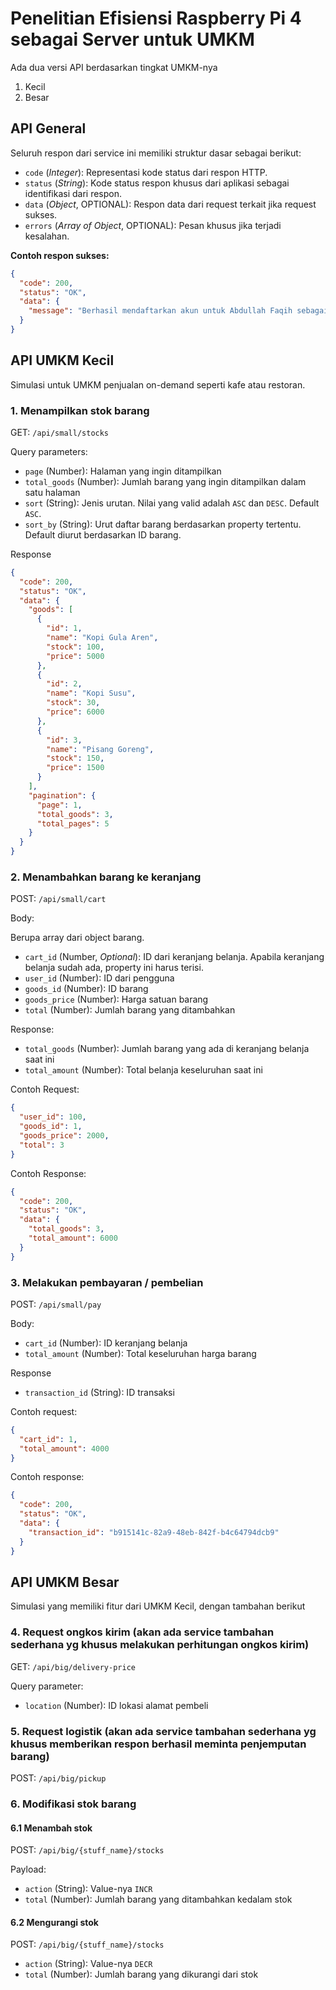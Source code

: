 # Penelitian Efisiensi Raspberry Pi 4 sebagai Server untuk UMKM

Ada dua versi API berdasarkan tingkat UMKM-nya

1. Kecil
2. Besar

## API General

Seluruh respon dari service ini memiliki struktur dasar sebagai berikut:

- `code` (_Integer_): Representasi kode status dari respon HTTP.
- `status` (_String_): Kode status respon khusus dari aplikasi sebagai identifikasi dari respon.
- `data` (_Object_, OPTIONAL): Respon data dari request terkait jika request sukses.
- `errors` (_Array of Object_, OPTIONAL): Pesan khusus jika terjadi kesalahan.

**Contoh respon sukses:**

```json
{
  "code": 200,
  "status": "OK",
  "data": {
    "message": "Berhasil mendaftarkan akun untuk Abdullah Faqih sebagai siswa"
  }
}
```

## API UMKM Kecil

Simulasi untuk UMKM penjualan on-demand seperti kafe atau restoran.

### 1. Menampilkan stok barang

GET: `/api/small/stocks`

Query parameters:

- `page` (Number): Halaman yang ingin ditampilkan
- `total_goods` (Number): Jumlah barang yang ingin ditampilkan dalam satu halaman
- `sort` (String): Jenis urutan. Nilai yang valid adalah `ASC` dan `DESC`. Default `ASC`.
- `sort_by` (String): Urut daftar barang berdasarkan property tertentu. Default diurut berdasarkan ID barang.

Response

```json
{
  "code": 200,
  "status": "OK",
  "data": {
    "goods": [
      {
        "id": 1,
        "name": "Kopi Gula Aren",
        "stock": 100,
        "price": 5000
      },
      {
        "id": 2,
        "name": "Kopi Susu",
        "stock": 30,
        "price": 6000
      },
      {
        "id": 3,
        "name": "Pisang Goreng",
        "stock": 150,
        "price": 1500
      }
    ],
    "pagination": {
      "page": 1,
      "total_goods": 3,
      "total_pages": 5
    }
  }
}
```

### 2. Menambahkan barang ke keranjang

POST: `/api/small/cart`

Body:

Berupa array dari object barang.

- `cart_id` (Number, _Optional_): ID dari keranjang belanja. Apabila keranjang belanja sudah ada, property ini harus terisi.
- `user_id` (Number): ID dari pengguna
- `goods_id` (Number): ID barang
- `goods_price` (Number): Harga satuan barang
- `total` (Number): Jumlah barang yang ditambahkan

Response:

- `total_goods` (Number): Jumlah barang yang ada di keranjang belanja saat ini
- `total_amount` (Number): Total belanja keseluruhan saat ini

Contoh Request:

```json
{
  "user_id": 100,
  "goods_id": 1,
  "goods_price": 2000,
  "total": 3
}
```

Contoh Response:

```json
{
  "code": 200,
  "status": "OK",
  "data": {
    "total_goods": 3,
    "total_amount": 6000
  }
}
```

### 3. Melakukan pembayaran / pembelian

POST: `/api/small/pay`

Body:

- `cart_id` (Number): ID keranjang belanja
- `total_amount` (Number): Total keseluruhan harga barang

Response

- `transaction_id` (String): ID transaksi

Contoh request:

```json
{
  "cart_id": 1,
  "total_amount": 4000
}
```

Contoh response:

```json
{
  "code": 200,
  "status": "OK",
  "data": {
    "transaction_id": "b915141c-82a9-48eb-842f-b4c64794dcb9"
  }
}
```

## API UMKM Besar

Simulasi yang memiliki fitur dari UMKM Kecil, dengan tambahan berikut

### 4. Request ongkos kirim (akan ada service tambahan sederhana yg khusus melakukan perhitungan ongkos kirim)

GET: `/api/big/delivery-price`

Query parameter:

- `location` (Number): ID lokasi alamat pembeli

### 5. Request logistik (akan ada service tambahan sederhana yg khusus memberikan respon berhasil meminta penjemputan barang)

POST: `/api/big/pickup`

### 6. Modifikasi stok barang

#### 6.1 Menambah stok

POST: `/api/big/{stuff_name}/stocks`

Payload:

- `action` (String): Value-nya `INCR`
- `total` (Number): Jumlah barang yang ditambahkan kedalam stok

#### 6.2 Mengurangi stok

POST: `/api/big/{stuff_name}/stocks`

- `action` (String): Value-nya `DECR`
- `total` (Number): Jumlah barang yang dikurangi dari stok
